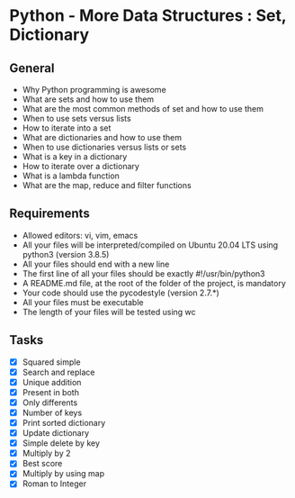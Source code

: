 # Python - More Data Structures : Set, Dictionary

## General
* Why Python programming is awesome
* What are sets and how to use them
* What are the most common methods of set and how to use them
* When to use sets versus lists
* How to iterate into a set
* What are dictionaries and how to use them
* When to use dictionaries versus lists or sets
* What is a key in a dictionary
* How to iterate over a dictionary
* What is a lambda function
* What are the map, reduce and filter functions

## Requirements
* Allowed editors: vi, vim, emacs
* All your files will be interpreted/compiled on Ubuntu 20.04 LTS using python3 (version 3.8.5)
* All your files should end with a new line
* The first line of all your files should be exactly #!/usr/bin/python3
* A README.md file, at the root of the folder of the project, is mandatory
* Your code should use the pycodestyle (version 2.7.*)
* All your files must be executable
* The length of your files will be tested using wc

## Tasks
- [x] Squared simple
- [x] Search and replace
- [x] Unique addition
- [x] Present in both
- [x] Only differents
- [x] Number of keys
- [x] Print sorted dictionary
- [x] Update dictionary
- [x] Simple delete by key
- [x] Multiply by 2
- [x] Best score
- [x] Multiply by using map
- [x] Roman to Integer    